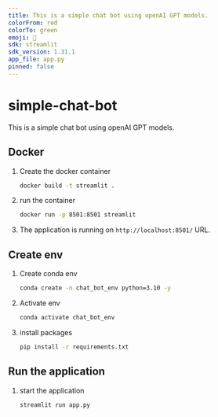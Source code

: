 ```yaml
---
title: This is a simple chat bot using openAI GPT models.
colorFrom: red
colorTo: green
emoji: 👾
sdk: streamlit
sdk_version: 1.31.1
app_file: app.py
pinned: false
---
```


# simple-chat-bot
This is a simple chat bot using openAI GPT models.

## Docker 
1. Create the docker container
    ```bash
    docker build -t streamlit .
    ```

2. run the container
    ```bash
    docker run -p 8501:8501 streamlit
    ```
3. The application is running on `http://localhost:8501/` URL.

## Create env

1. Create conda env
    ```bash
    conda create -n chat_bot_env python=3.10 -y
    ```

2. Activate env
    ```bash
    conda activate chat_bot_env
    ```

3. install packages
    ```bash
    pip install -r requirements.txt
    ```

## Run the application
1. start the application
    ```bash
    streamlit run app.py
    ```







